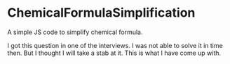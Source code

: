 # ChemicalFormulaSimplification
A simple JS code to simplify chemical formula.

I got this question in one of the interviews. I was not able to solve it in time then. But I thought I will take a stab at it.
This is what I have come up with.

